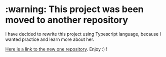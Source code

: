 <h1> :warning: This project was been moved to another repository </h1>

I have decided to rewrite this project using Typescript language, because I wanted practice and learn more about her.

[Here is a link to the new one repository](https://github.com/matheusf31/goyaz-barber-2). Enjoy :) !
